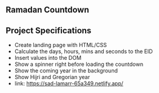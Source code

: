 ## Ramadan Countdown

## Project Specifications

- Create landing page with HTML/CSS
- Calculate the days, hours, mins and seconds to the EID
- Insert values into the DOM
- Show a spinner right before loading the countdown
- Show the coming year in the background
- Show Hijri and Gregorian year
- link: https://sad-lamarr-65a349.netlify.app/
